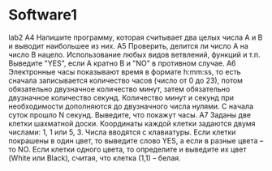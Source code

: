 # Software1
lab2
A4  Напишите программу, которая считывает два целых числа A и B и выводит наибольшее из них. 
A5 Проверить, делится ли число A на число B нацело. Использование любых видов ветвлений, 
функций и т.п. Выведите "YES", если A кратно B и "NO" в противном случае.
A6 Электронные часы показывают время в формате h:mm:ss, то есть сначала записывается 
количество часов (число от 0 до 23), потом обязательно двузначное количество минут, затем 
обязательно двузначное количество секунд. Количество минут и секунд при необходимости 
дополняются до двузначного числа нулями. С начала суток прошло N секунд. Выведите, что 
покажут часы. 
A7  Заданы две клетки шахматной доски. Координаты каждой клетки задаются двумя числами: 1, 
1 или 5, 3. Числа вводятся с клавиатуры. Если клетки покрашены в один цвет, то выведите слово 
YES, а если в разные цвета – то NO. Если клетки одного цвета, то определите и выведите их цвет 
(White или Black), считая, что клетка (1,1) – белая. 
